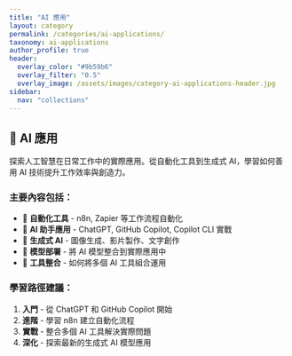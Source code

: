 ```yaml
---
title: "AI 應用"
layout: category
permalink: /categories/ai-applications/
taxonomy: ai-applications
author_profile: true
header:
  overlay_color: "#9b59b6"
  overlay_filter: "0.5"
  overlay_image: /assets/images/category-ai-applications-header.jpg
sidebar:
  nav: "collections"
---
```


## 🤖 AI 應用

探索人工智慧在日常工作中的實際應用。從自動化工具到生成式 AI，學習如何善用 AI 技術提升工作效率與創造力。

### 主要內容包括：
- 🔄 **自動化工具** - n8n, Zapier 等工作流程自動化
- 💬 **AI 助手應用** - ChatGPT, GitHub Copilot, Copilot CLI 實戰
- 🎨 **生成式 AI** - 圖像生成、影片製作、文字創作
- 🚀 **模型部署** - 將 AI 模型整合到實際應用中
- 🔧 **工具整合** - 如何將多個 AI 工具組合運用

### 學習路徑建議：
1. **入門** - 從 ChatGPT 和 GitHub Copilot 開始
2. **進階** - 學習 n8n 建立自動化流程  
3. **實戰** - 整合多個 AI 工具解決實際問題
4. **深化** - 探索最新的生成式 AI 模型應用